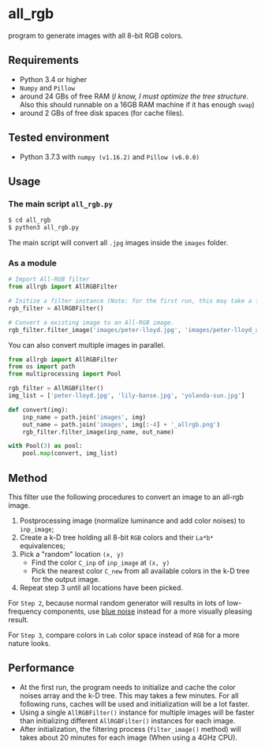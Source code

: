 # all_rgb

program to generate images with all 8-bit RGB colors.


## Requirements

- Python 3.4 or higher
- `Numpy` and `Pillow`
- around 24 GBs of free RAM (*I know, I must optimize the tree structure.* Also this should runnable on a 16GB RAM machine if it has enough `swap`)
- around 2 GBs of free disk spaces (for cache files).


## Tested environment
- Python 3.7.3 with `numpy (v1.16.2)` and `Pillow (v6.0.0)`


## Usage


### The main script `all_rgb.py`

```bash
$ cd all_rgb
$ python3 all_rgb.py
```

The main script will convert all `.jpg` images inside the `images` folder.

### As a module

```python
# Import All-RGB filter
from allrgb import AllRGBFilter

# Initize a filter instance (Note: for the first run, this may take a few minutes)
rgb_filter = AllRGBFilter()

# Convert a existing image to an All-RGB image.
rgb_filter.filter_image('images/peter-lloyd.jpg', 'images/peter-lloyd_allrgb.png')
```

You can also convert multiple images in parallel.

```python
from allrgb import AllRGBFilter
from os import path
from multiprocessing import Pool

rgb_filter = AllRGBFilter()
img_list = ['peter-lloyd.jpg', 'lily-banse.jpg', 'yolanda-sun.jpg']

def convert(img):
    inp_name = path.join('images', img)
    out_name = path.join('images', img[:-4] + '_allrgb.png')
    rgb_filter.filter_image(inp_name, out_name)

with Pool(3) as pool:
    pool.map(convert, img_list)
``` 


## Method

This filter use the following procedures to convert an image to an all-rgb image.

1. Postprocessing image (normalize luminance and add color noises) to `inp_image`;
2. Create a k-D tree holding all 8-bit `RGB` colors and their `La*b*` equivalences;
3. Pick a "random" location `(x, y)`
    - Find the color `C_inp` of `inp_image` at `(x, y)`
    - Pick the nearest color `C_new` from all available colors in the k-D tree for the output image.
4. Repeat step 3 until all locations have been picked.

For `Step 2`, because normal random generator will results in lots of low-frequency components, use [blue noise](https://github.com/MomentsInGraphics/BlueNoise) instead for a more visually pleasing result.

For `Step 3`, compare colors in `Lab` color space instead of `RGB` for a more nature looks.


## Performance

- At the first run, the program needs to initialize and cache the color noises array and the k-D tree. This may takes a few minutes. For all following runs, caches will be used and initialization will be a lot faster.
- Using a single `AllRGBFilter()` instance for multiple images will be faster than initializing different `AllRGBFilter()` instances for each image.
- After initialization, the filtering process (`filter_image()` method) will takes about 20 minutes for each image (When using a 4GHz CPU).
